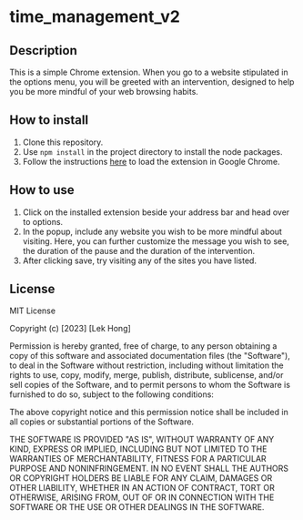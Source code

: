 # time_management_v2
## Description
This is a simple Chrome extension. When you go to a website stipulated in the options menu, you will be greeted with an intervention, designed to help you be more mindful of your web browsing habits.
## How to install
1. Clone this repository.
2. Use `npm install` in the project directory to install the node packages.
3. Follow the instructions [here](https://developer.chrome.com/docs/extensions/mv3/getstarted/development-basics/#:~:text=To%20load%20an%20unpacked%20extension,the%20bottom%20of%20the%20menu.) to load the extension in Google Chrome.
## How to use
1. Click on the installed extension beside your address bar and head over to options.
2. In the popup, include any website you wish to be more mindful about visiting. Here, you can further customize the message you wish to see, the duration of the pause and the duration of the intervention.
3. After clicking save, try visiting any of the sites you have listed.
## License
MIT License

Copyright (c) [2023] [Lek Hong]

Permission is hereby granted, free of charge, to any person obtaining a copy
of this software and associated documentation files (the "Software"), to deal
in the Software without restriction, including without limitation the rights
to use, copy, modify, merge, publish, distribute, sublicense, and/or sell
copies of the Software, and to permit persons to whom the Software is
furnished to do so, subject to the following conditions:

The above copyright notice and this permission notice shall be included in all
copies or substantial portions of the Software.

THE SOFTWARE IS PROVIDED "AS IS", WITHOUT WARRANTY OF ANY KIND, EXPRESS OR
IMPLIED, INCLUDING BUT NOT LIMITED TO THE WARRANTIES OF MERCHANTABILITY,
FITNESS FOR A PARTICULAR PURPOSE AND NONINFRINGEMENT. IN NO EVENT SHALL THE
AUTHORS OR COPYRIGHT HOLDERS BE LIABLE FOR ANY CLAIM, DAMAGES OR OTHER
LIABILITY, WHETHER IN AN ACTION OF CONTRACT, TORT OR OTHERWISE, ARISING FROM,
OUT OF OR IN CONNECTION WITH THE SOFTWARE OR THE USE OR OTHER DEALINGS IN THE
SOFTWARE.
